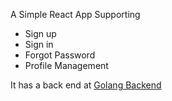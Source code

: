 A Simple React App Supporting

- Sign up
- Sign in
- Forgot Password
- Profile Management

It has a back end at [Golang Backend](https://github.com/wakaztahir/sample-app)
